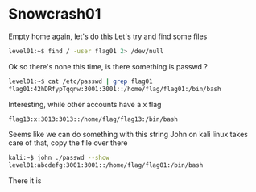 # Snowcrash01

Empty home again, let's do this
Let's try and find some files
```sh
level01:~$ find / -user flag01 2> /dev/null
```
Ok so there's none this time, is there something is passwd ?
```sh
level01:~$ cat /etc/passwd | grep flag01
flag01:42hDRfypTqqnw:3001:3001::/home/flag/flag01:/bin/bash
```
Interesting, while other accounts have a x flag 
```sh
flag13:x:3013:3013::/home/flag/flag13:/bin/bash
```
Seems like we can do something with this string
John on kali linux takes care of that, copy the file over there
```sh
kali:~$ john ./passwd --show
level01:abcdefg:3001:3001::/home/flag/flag01:/bin/bash
```
There it is